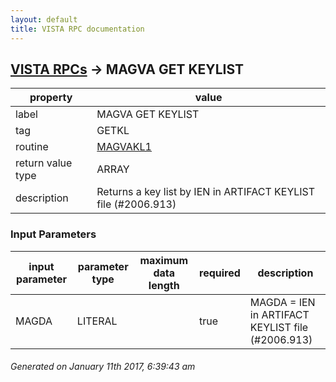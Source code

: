 ```yaml
---
layout: default
title: VISTA RPC documentation
---
```




## [VISTA RPCs](TableOfContent.md) &#8594; MAGVA GET KEYLIST 

 property | value 
--- | --- 
 label | MAGVA GET KEYLIST
 tag | GETKL
 routine | [MAGVAKL1](http://code.osehra.org/dox/Routine_MAGVAKL1_source.html)
 return value type | ARRAY
 description |  Returns a key list by IEN in ARTIFACT KEYLIST file (#2006.913)

### Input Parameters

| input parameter | parameter type | maximum data length | required | description | 
| --- | --- | --- | --- | --- | 
| MAGDA | LITERAL |  | true | MAGDA = IEN in ARTIFACT KEYLIST file (#2006.913) | 




 ###### Generated on January 11th 2017, 6:39:43 am